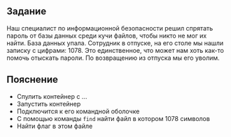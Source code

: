 ## Задание
Наш специалист по информационной безопасности решил спрятать пароль от базы данных среди кучи файлов, чтобы никто не мог их найти. База данных упала. Сотрудник в отпуске, на его столе мы нашли записку с цифрами: 1078. Это единственное, что может нам хоть как-то помочь отыскать пароли. По возвращению из отпуска мы его уволим. 

## Пояснение 
- Спулить контейнер с ...
- Запустить контейнер
- Подключится к его командной оболочке
- С помощью команды `find` найти файл в котором 1078 символов
- Найти флаг в этом файле